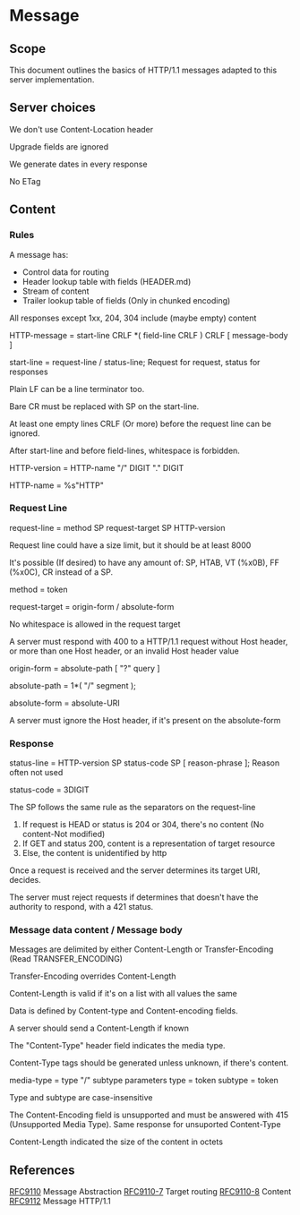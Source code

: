 # Message

## Scope
This document outlines the basics of HTTP/1.1 messages adapted to this server implementation.

## Server choices

We don't use Content-Location header

Upgrade fields are ignored

We generate dates in every response

No ETag

## Content

### Rules

A message has:

- Control data for routing
- Header lookup table with fields (HEADER.md)
- Stream of content
- Trailer lookup table of fields (Only in chunked encoding)

All responses except 1xx, 204, 304 include (maybe empty) content

HTTP-message   = start-line CRLF
                *( field-line CRLF )
                CRLF
                [ message-body ]
    
start-line     = request-line / status-line; Request for request, status for responses

Plain LF can be a line terminator too.

Bare CR must be replaced with SP on the start-line.

At least one empty lines CRLF (Or more) before the request line can be ignored.

After start-line and before field-lines, whitespace is forbidden.

HTTP-version  = HTTP-name "/" DIGIT "." DIGIT

HTTP-name     = %s"HTTP"

### Request Line

request-line   = method SP request-target SP HTTP-version

Request line could have a size limit, but it should be at least 8000

It's possible (If desired) to have any amount of:  SP, HTAB, VT (%x0B), FF (%x0C), CR instead of a SP. 

method = token

request-target = origin-form / absolute-form

No whitespace is allowed in the request target

A server must respond with 400 to a HTTP/1.1 request without Host header, or more than one Host header, or an invalid Host header value

origin-form    = absolute-path [ "?" query ]

absolute-path = 1*( "/" segment );

absolute-form  = absolute-URI

A server must ignore the Host header, if it's present on the absolute-form

### Response

status-line = HTTP-version SP status-code SP [ reason-phrase ]; Reason often not used

  status-code    = 3DIGIT

The SP follows the same rule as the separators on the request-line

1. If request is HEAD or status is 204 or 304, there's no content (No content-Not modified)
2. If GET and status 200, content is a representation of target resource
3. Else, the content is unidentified by http

Once a request is received and the server determines its target URI, decides.

The server must reject requests if determines that doesn't have the authority to respond, with a 421 status.

### Message data content / Message body

Messages are delimited by either Content-Length or Transfer-Encoding (Read TRANSFER_ENCODING)

Transfer-Encoding overrides Content-Length

Content-Length is valid if it's on a list with all values the same

Data is defined by Content-type and Content-encoding fields.

A server should send a Content-Length if known

The "Content-Type" header field indicates the media type.

Content-Type tags should be generated unless unknown, if there's content.

media-type = type "/" subtype parameters
type       = token
subtype    = token

Type and subtype are case-insensitive

The Content-Encoding field is unsupported and must be answered with 415 (Unsupported Media Type). Same response for unsuported Content-Type

Content-Length indicated the size of the content in octets



## References

[RFC9110](https://datatracker.ietf.org/doc/html/rfc9110#name-message-abstraction) Message Abstraction
[RFC9110-7](https://datatracker.ietf.org/doc/html/rfc9110#name-routing-http-messages) Target routing
[RFC9110-8](https://datatracker.ietf.org/doc/html/rfc9110#name-representation-data-and-met) Content
[RFC9112](https://datatracker.ietf.org/doc/html/rfc9112#name-message) Message HTTP/1.1
